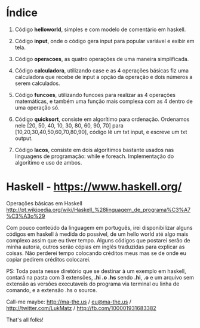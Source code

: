 
Índice
=======

1. Código **helloworld**, simples e com modelo de comentário em haskell.

2. Código **input**, onde o código gera input para popular variável e exibir em tela.

3. Código **operacoes**, as quatro operações de uma maneira simplificada.

4. Código **calculadora**, utilizando case e as 4 operações básicas fiz uma calculadora que recebe de input a opção da operação e dois números a serem calculados.

5. Código **funcoes**, utilizando funcoes para realizar as 4 operações matemáticas, e também uma função mais complexa com as 4 dentro de uma operação só.

6. Código **quicksort**, consiste em algorítimo para ordenação. Ordenamos nele [20, 50, 40, 10, 30, 80, 60, 90, 70] para [10,20,30,40,50,60,70,80,90], código lê um txt input, e escreve um txt output.

7. Código **lacos**, consiste em dois algorítimos bastante usados nas linguagens de programação: while e foreach. Implementação do algorítimo e uso de ambos.

Haskell - https://www.haskell.org/
=======
Operações básicas em Haskell
http://pt.wikipedia.org/wiki/Haskell_%28linguagem_de_programa%C3%A7%C3%A3o%29

Com pouco conteúdo da linguagem em português, irei disponibilizar alguns códigos em haskell à medida do possível, de um hello world até algo mais complexo assim que eu tiver tempo. Alguns códigos que postarei serão de minha autoria, outros serão cópias em inglês traduzidas para explicar as coisas. Não perderei tempo colocando créditos meus mas se de onde eu copiar pedirem créditos colocarei.

PS: Toda pasta nesse diretório que se destinar à um exemplo em haskell, contará na pasta com 3 extensões, **.hi .o .hs** sendo **.hi**, **.o** e um arquivo sem extensão as versões executaveis do programa via terminal ou linha de comando, e a extensão .hs o source.

Call-me maybe: http://ma-the.us / eu@ma-the.us / http://twitter.com/LukMatz / http://fb.com/100001931683382

That's all folks!
